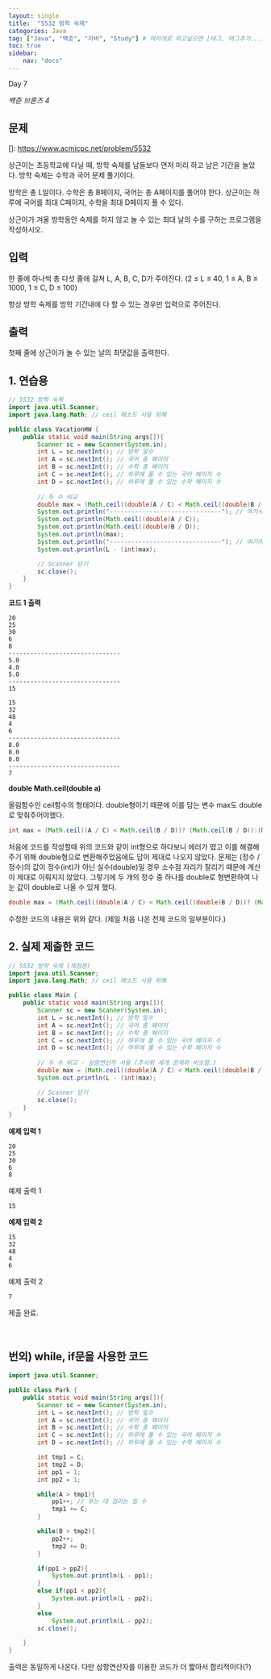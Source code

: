 ```yaml
---
layout: single
title:  "5532 방학 숙제"
categories: Java
tag: ["Java", "백준", "자바", "Study"] # 여러개로 하고싶으면 [태그, 태그추가...]
toc: true
sidebar:
    nav: "docs"
---
```


Day 7

*백준 브론즈 4*





## 문제

[]: https://www.acmicpc.net/problem/5532

상근이는 초등학교에 다닐 때, 방학 숙제를 남들보다 먼저 미리 하고 남은 기간을 놀았다. 방학 숙제는 수학과 국어 문제 풀기이다.

방학은 총 L일이다. 수학은 총 B페이지, 국어는 총 A페이지를 풀어야 한다. 상근이는 하루에 국어를 최대 C페이지, 수학을 최대 D페이지 풀 수 있다.

상근이가 겨울 방학동안 숙제를 하지 않고 놀 수 있는 최대 날의 수를 구하는 프로그램을 작성하시오.

## 입력

한 줄에 하나씩 총 다섯 줄에 걸쳐 L, A, B, C, D가 주어진다. (2 ≤ L ≤ 40, 1 ≤ A, B ≤ 1000, 1 ≤ C, D ≤ 100)

항상 방학 숙제를 방학 기간내에 다 할 수 있는 경우만 입력으로 주어진다.

## 출력

첫째 줄에 상근이가 놀 수 있는 날의 최댓값을 출력한다.





## 1. 연습용

```java
// 5532 방학 숙제
import java.util.Scanner;
import java.lang.Math; // ceil 메소드 사용 위해 

public class VacationHW {
    public static void main(String args[]){
        Scanner sc = new Scanner(System.in);
        int L = sc.nextInt(); // 방학 일수
        int A = sc.nextInt(); // 국어 총 페이지
        int B = sc.nextInt(); // 수학 총 페이지
        int C = sc.nextInt(); // 하루에 풀 수 있는 국어 페이지 수
        int D = sc.nextInt(); // 하루에 풀 수 있는 수학 페이지 수
		
        // 두 수 비교
        double max = (Math.ceil((double)A / C) < Math.ceil((double)B / D))? (Math.ceil((double)B / D)):(Math.ceil((double)A / C));
        System.out.println("-------------------------------"); // 여기서부터 
        System.out.println(Math.ceil((double)A / C));
        System.out.println(Math.ceil((double)B / D));
        System.out.println(max);
        System.out.println("-------------------------------"); // 여기까지는 확인을 위해 추가한 부분이다.
        System.out.println(L - (int)max);

        // Scanner 닫기
        sc.close();
    }
}
```





**코드 1 출력**

```
20
25
30
6 
8 
-------------------------------
5.0
4.0
5.0
-------------------------------
15
```

```
15
32
48
4
6
-------------------------------
8.0
8.0
8.0
-------------------------------
7
```





**double Math.ceil(double a)**

올림함수인 ceil함수의 형태이다. double형이기 때문에 이를 담는 변수 max도 double로 맞춰주어야했다. 

```java
int max = (Math.ceil((A / C) < Math.ceil(B / D))? (Math.ceil(B / D)):(Math.ceil(A / C));
```

처음에 코드를 작성할때 위의 코드와 같이 int형으로 하다보니 에러가 떴고 이를 해결해주기 위해 double형으로 변환해주었음에도 답이 제대로 나오지 않았다. 문제는 (정수 / 정수)의 값이 정수(int)가 아닌 실수(double)일 경우 소수점 자리가 잘리기 때문에 계산이 제대로 이뤄지지 않았다. 그렇기에 두 개의 정수 중 하나를 double로 형변환하여 나눈 값이 double로 나올 수 있게 했다. 

```java
double max = (Math.ceil((double)A / C) < Math.ceil((double)B / D))? (Math.ceil((double)B / D)):(Math.ceil((double)A / C));
```

수정한 코드의 내용은 위와 같다. (제일 처음 나온 전체 코드의 일부분이다.)





## 2. 실제 제출한 코드

```java
// 5532 방학 숙제 (채점본)
import java.util.Scanner;
import java.lang.Math; // ceil 메소드 사용 위해 

public class Main {
    public static void main(String args[]){
        Scanner sc = new Scanner(System.in);
        int L = sc.nextInt(); // 방학 일수
        int A = sc.nextInt(); // 국어 총 페이지
        int B = sc.nextInt(); // 수학 총 페이지
        int C = sc.nextInt(); // 하루에 풀 수 있는 국어 페이지 수
        int D = sc.nextInt(); // 하루에 풀 수 있는 수학 페이지 수
		
        // 두 수 비교 - 삼항연산자 사용 (주사위 세개 문제와 비슷함.)
        double max = (Math.ceil((double)A / C) < Math.ceil((double)B / D))? (Math.ceil((double)B / D)):(Math.ceil((double)A / C));
        System.out.println(L - (int)max);

        // Scanner 닫기
        sc.close();
    }
}
```



**예제 입력 1**

```
20
25
30
6
8
```

예제 출력 1

```
15
```



**예제 입력 2**

```
15
32
48
4
6
```

예제 출력 2

```
7
```



제출 완료. <br/>

<br/>

## 번외) while, if문을 사용한 코드 

```java
import java.util.Scanner;

public class Park {
    public static void main(String args[]){
        Scanner sc = new Scanner(System.in);
        int L = sc.nextInt(); // 방학 일수
        int A = sc.nextInt(); // 국어 총 페이지
        int B = sc.nextInt(); // 수학 총 페이지
        int C = sc.nextInt(); // 하루에 풀 수 있는 국어 페이지 수
        int D = sc.nextInt(); // 하루에 풀 수 있는 수학 페이지 수

        int tmp1 = C;
        int tmp2 = D;
        int pp1 = 1;
        int pp2 = 1;

        while(A > tmp1){
            pp1++; // 푸는 데 걸리는 일 수
            tmp1 += C;
        }

        while(B > tmp2){
            pp2++;
            tmp2 += D;
        }

        if(pp1 > pp2){
            System.out.println(L - pp1);
        }
        else if(pp1 < pp2){
            System.out.println(L - pp2);
        }
        else
            System.out.println(L - pp2);
        sc.close();

    }
}
```

출력은 동일하게 나온다. 다만 삼항연산자를 이용한 코드가 더 짧아서 합리적이다(?)

